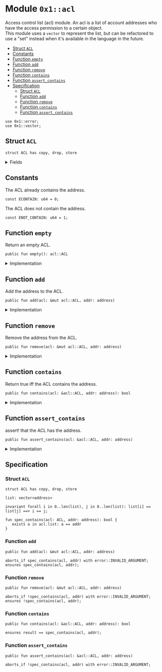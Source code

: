 
<a id="0x1_acl"></a>

# Module `0x1::acl`

Access control list (acl) module. An acl is a list of account addresses who<br/> have the access permission to a certain object.<br/> This module uses a <code>vector</code> to represent the list, but can be refactored to<br/> use a &quot;set&quot; instead when it&apos;s available in the language in the future.


-  [Struct `ACL`](#0x1_acl_ACL)
-  [Constants](#@Constants_0)
-  [Function `empty`](#0x1_acl_empty)
-  [Function `add`](#0x1_acl_add)
-  [Function `remove`](#0x1_acl_remove)
-  [Function `contains`](#0x1_acl_contains)
-  [Function `assert_contains`](#0x1_acl_assert_contains)
-  [Specification](#@Specification_1)
    -  [Struct `ACL`](#@Specification_1_ACL)
    -  [Function `add`](#@Specification_1_add)
    -  [Function `remove`](#@Specification_1_remove)
    -  [Function `contains`](#@Specification_1_contains)
    -  [Function `assert_contains`](#@Specification_1_assert_contains)


<pre><code>use 0x1::error;<br/>use 0x1::vector;<br/></code></pre>



<a id="0x1_acl_ACL"></a>

## Struct `ACL`



<pre><code>struct ACL has copy, drop, store<br/></code></pre>



<details>
<summary>Fields</summary>


<dl>
<dt>
<code>list: vector&lt;address&gt;</code>
</dt>
<dd>

</dd>
</dl>


</details>

<a id="@Constants_0"></a>

## Constants


<a id="0x1_acl_ECONTAIN"></a>

The ACL already contains the address.


<pre><code>const ECONTAIN: u64 &#61; 0;<br/></code></pre>



<a id="0x1_acl_ENOT_CONTAIN"></a>

The ACL does not contain the address.


<pre><code>const ENOT_CONTAIN: u64 &#61; 1;<br/></code></pre>



<a id="0x1_acl_empty"></a>

## Function `empty`

Return an empty ACL.


<pre><code>public fun empty(): acl::ACL<br/></code></pre>



<details>
<summary>Implementation</summary>


<pre><code>public fun empty(): ACL &#123;<br/>    ACL&#123; list: vector::empty&lt;address&gt;() &#125;<br/>&#125;<br/></code></pre>



</details>

<a id="0x1_acl_add"></a>

## Function `add`

Add the address to the ACL.


<pre><code>public fun add(acl: &amp;mut acl::ACL, addr: address)<br/></code></pre>



<details>
<summary>Implementation</summary>


<pre><code>public fun add(acl: &amp;mut ACL, addr: address) &#123;<br/>    assert!(!vector::contains(&amp;mut acl.list, &amp;addr), error::invalid_argument(ECONTAIN));<br/>    vector::push_back(&amp;mut acl.list, addr);<br/>&#125;<br/></code></pre>



</details>

<a id="0x1_acl_remove"></a>

## Function `remove`

Remove the address from the ACL.


<pre><code>public fun remove(acl: &amp;mut acl::ACL, addr: address)<br/></code></pre>



<details>
<summary>Implementation</summary>


<pre><code>public fun remove(acl: &amp;mut ACL, addr: address) &#123;<br/>    let (found, index) &#61; vector::index_of(&amp;mut acl.list, &amp;addr);<br/>    assert!(found, error::invalid_argument(ENOT_CONTAIN));<br/>    vector::remove(&amp;mut acl.list, index);<br/>&#125;<br/></code></pre>



</details>

<a id="0x1_acl_contains"></a>

## Function `contains`

Return true iff the ACL contains the address.


<pre><code>public fun contains(acl: &amp;acl::ACL, addr: address): bool<br/></code></pre>



<details>
<summary>Implementation</summary>


<pre><code>public fun contains(acl: &amp;ACL, addr: address): bool &#123;<br/>    vector::contains(&amp;acl.list, &amp;addr)<br/>&#125;<br/></code></pre>



</details>

<a id="0x1_acl_assert_contains"></a>

## Function `assert_contains`

assert! that the ACL has the address.


<pre><code>public fun assert_contains(acl: &amp;acl::ACL, addr: address)<br/></code></pre>



<details>
<summary>Implementation</summary>


<pre><code>public fun assert_contains(acl: &amp;ACL, addr: address) &#123;<br/>    assert!(contains(acl, addr), error::invalid_argument(ENOT_CONTAIN));<br/>&#125;<br/></code></pre>



</details>

<a id="@Specification_1"></a>

## Specification


<a id="@Specification_1_ACL"></a>

### Struct `ACL`


<pre><code>struct ACL has copy, drop, store<br/></code></pre>



<dl>
<dt>
<code>list: vector&lt;address&gt;</code>
</dt>
<dd>

</dd>
</dl>



<pre><code>invariant forall i in 0..len(list), j in 0..len(list): list[i] &#61;&#61; list[j] &#61;&#61;&gt; i &#61;&#61; j;<br/></code></pre>




<a id="0x1_acl_spec_contains"></a>


<pre><code>fun spec_contains(acl: ACL, addr: address): bool &#123;<br/>   exists a in acl.list: a &#61;&#61; addr<br/>&#125;<br/></code></pre>



<a id="@Specification_1_add"></a>

### Function `add`


<pre><code>public fun add(acl: &amp;mut acl::ACL, addr: address)<br/></code></pre>




<pre><code>aborts_if spec_contains(acl, addr) with error::INVALID_ARGUMENT;<br/>ensures spec_contains(acl, addr);<br/></code></pre>



<a id="@Specification_1_remove"></a>

### Function `remove`


<pre><code>public fun remove(acl: &amp;mut acl::ACL, addr: address)<br/></code></pre>




<pre><code>aborts_if !spec_contains(acl, addr) with error::INVALID_ARGUMENT;<br/>ensures !spec_contains(acl, addr);<br/></code></pre>



<a id="@Specification_1_contains"></a>

### Function `contains`


<pre><code>public fun contains(acl: &amp;acl::ACL, addr: address): bool<br/></code></pre>




<pre><code>ensures result &#61;&#61; spec_contains(acl, addr);<br/></code></pre>



<a id="@Specification_1_assert_contains"></a>

### Function `assert_contains`


<pre><code>public fun assert_contains(acl: &amp;acl::ACL, addr: address)<br/></code></pre>




<pre><code>aborts_if !spec_contains(acl, addr) with error::INVALID_ARGUMENT;<br/></code></pre>


[move-book]: https://aptos.dev/move/book/SUMMARY
